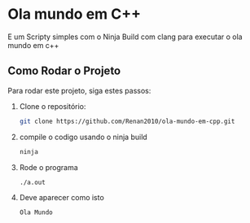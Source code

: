 # Ola mundo em C++
E um Scripty simples com o Ninja Build com clang para executar o ola mundo em c++
## Como Rodar o Projeto

Para rodar este projeto, siga estes passos:

1. Clone o repositório:
    ```bash
    git clone https://github.com/Renan2010/ola-mundo-em-cpp.git
    ```
2. compile o codigo usando o ninja build
   ```bash
   ninja
   ```
3. Rode o programa
   ```bash
   ./a.out
   ```
4. Deve aparecer como isto
   ```bash
   Ola Mundo
   ```
